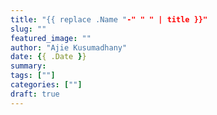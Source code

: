 ```yaml
---
title: "{{ replace .Name "-" " " | title }}"
slug: ""
featured_image: ""
author: "Ajie Kusumadhany"
date: {{ .Date }}
summary: 
tags: [""]
categories: [""]
draft: true
---
```


